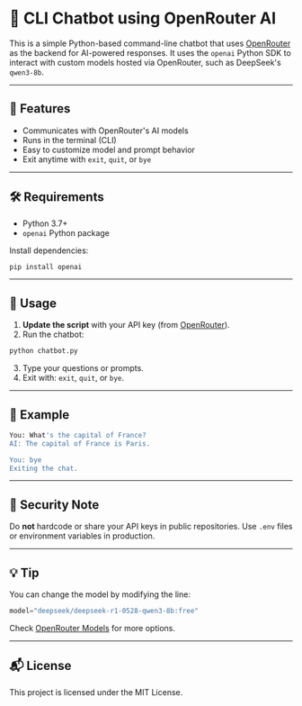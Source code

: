 # 🧠 CLI Chatbot using OpenRouter AI

This is a simple Python-based command-line chatbot that uses [OpenRouter](https://openrouter.ai/) as the backend for AI-powered responses. It uses the `openai` Python SDK to interact with custom models hosted via OpenRouter, such as DeepSeek's `qwen3-8b`.

---

## 🚀 Features

- Communicates with OpenRouter's AI models
- Runs in the terminal (CLI)
- Easy to customize model and prompt behavior
- Exit anytime with `exit`, `quit`, or `bye`

---

## 🛠️ Requirements

- Python 3.7+
- `openai` Python package

Install dependencies:

```bash
pip install openai
```

---

## 🧾 Usage

1. **Update the script** with your API key (from [OpenRouter](https://openrouter.ai/)).
2. Run the chatbot:

```bash
python chatbot.py
```

3. Type your questions or prompts.
4. Exit with: `exit`, `quit`, or `bye`.

---

## 📄 Example

```bash
You: What's the capital of France?
AI: The capital of France is Paris.

You: bye
Exiting the chat.
```

---

## 🔐 Security Note

Do **not** hardcode or share your API keys in public repositories. Use `.env` files or environment variables in production.

---

## 💡 Tip

You can change the model by modifying the line:

```python
model="deepseek/deepseek-r1-0528-qwen3-8b:free"
```

Check [OpenRouter Models](https://openrouter.ai/docs) for more options.

---

## 📬 License

This project is licensed under the MIT License.
